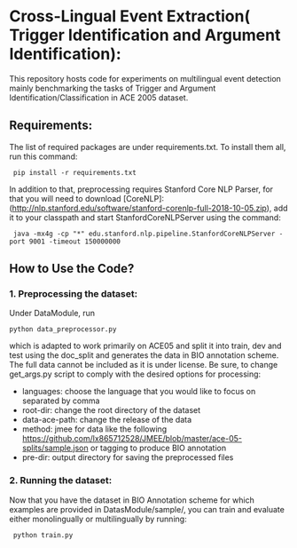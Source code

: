 # Cross-Lingual Event Extraction( Trigger Identification and Argument Identification):

This repository hosts code for experiments on multilingual event detection mainly benchmarking the tasks of Trigger and Argument Identification/Classification in ACE 2005 dataset.

## Requirements:
The list of required packages are under requirements.txt. To install them all, run this command:

     pip install -r requirements.txt
     
In addition to that, preprocessing requires Stanford Core NLP Parser, for that you will need to download [CoreNLP]: (http://nlp.stanford.edu/software/stanford-corenlp-full-2018-10-05.zip), add it to your classpath and start StanfordCoreNLPServer using the command:
    
     java -mx4g -cp "*" edu.stanford.nlp.pipeline.StanfordCoreNLPServer -port 9001 -timeout 150000000
    
## How to Use the Code?
### 1. Preprocessing the dataset:
Under DataModule, run 
 
    python data_preprocessor.py 

which is adapted to work primarily on ACE05 and split it into train, dev and test using the doc_split and generates the data in BIO annotation scheme. The full data cannot be included as it is under license. Be sure, to change get_args.py script to comply with the desired options for processing:

- languages: choose the language that you would like to focus on separated by comma
- root-dir: change the root directory of the dataset
- data-ace-path: change the release of the data
- method: jmee for data like the following https://github.com/lx865712528/JMEE/blob/master/ace-05-splits/sample.json or tagging to produce BIO annotation
- pre-dir: output directory for saving the preprocessed files

### 2. Running the dataset:
Now that you have the dataset in BIO Annotation scheme for which examples are provided in DatasModule/sample/, you can train and evaluate either monolingually or multilingually by running:

     python train.py
     

